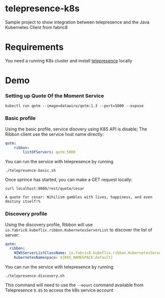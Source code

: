 # telepresence-k8s
Sample project to show integration between telepresence and the Java Kubernetes Client from fabric8

# Requirements
You need a running K8s cluster and install [telepresence](https://www.telepresence.io/) locally

# Demo

### Setting up Quote Of the Moment Service
`kubectl run qotm --image=datawire/qotm:1.3 --port=5000 --expose`

### Basic profile

Using the basic profile, service disovery using K8S API is disable; The Ribbon client use the service host name directly:

```yaml
qotm:
    ribbon:
        listOfServers: qotm:5000
```

You can run the service with telepresence by running

`./telepresence-basic.sh`

Once sprince has started, you can make a GET request locally:

`curl localhost:8080/rest/quote/cesar`

```
A quote for cesar: Nihilism gambles with lives, happiness, and even destiny itself!% 
```
### Discovery profile

Using the discovery profile, Ribbon will use `io.fabric8.kubeflix.ribbon.KubernetesServerList` to discover the list of server:

```yaml
qotm:
  ribbon:
    NIWSServerListClassName: io.fabric8.kubeflix.ribbon.KubernetesServerList
    KubernetesNamespace: ${K8S_NAMESPACE:default}
```


You can run the service with telepresence by running

`./telepresence-discovery.sh`

This command will need to use the `--mount` command available from Telepresence `0.85` to access the k8s service account
